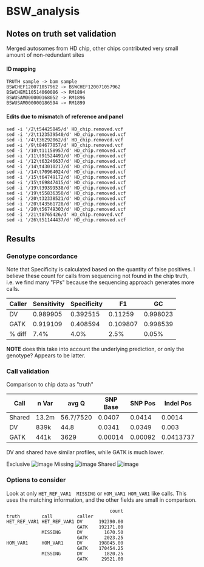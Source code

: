 # BSW_analysis

## Notes on truth set validation

Merged autosomes from HD chip, other chips contributed very small amount of non-redundant sites

#### ID mapping
```
TRUTH sample -> bam sample
BSWCHEF120071057962 -> BSWCHEF120071057962
BSWCHEM110514060086 -> RM1894
BSWUSAM000000168052 -> RM1896
BSWUSAM000000186594 -> RM1899
```


#### Edits due to mismatch of reference and panel

```
sed -i '/2\t54425845/d' HD_chip.removed.vcf
sed -i '/2\t123539540/d' HD_chip.removed.vcf 
sed -i '/4\t36292062/d' HD_chip.removed.vcf 
sed -i '/9\t84677057/d' HD_chip.removed.vcf 
sed -i '/10\t11158957/d' HD_chip.removed.vcf 
sed -i '/11\t91524491/d' HD_chip.removed.vcf 
sed -i '/12\t63246637/d' HD_chip.removed.vcf 
sed -i '/14\t43010217/d' HD_chip.removed.vcf 
sed -i '/14\t70964024/d' HD_chip.removed.vcf 
sed -i '/15\t64749172/d' HD_chip.removed.vcf 
sed -i '/15\t69847415/d' HD_chip.removed.vcf 
sed -i '/19\t39399538/d' HD_chip.removed.vcf 
sed -i '/19\t55836350/d' HD_chip.removed.vcf 
sed -i '/20\t32338521/d' HD_chip.removed.vcf 
sed -i '/20\t43561728/d' HD_chip.removed.vcf 
sed -i '/20\t56749303/d' HD_chip.removed.vcf 
sed -i '/21\t8765426/d' HD_chip.removed.vcf 
sed -i '/26\t51144437/d' HD_chip.removed.vcf 
```


## Results

### Genotype concordance

Note that Specificity is calculated based on the quantity of false positives. I believe these count for calls from sequencing not found in the chip truth, i.e. we find many "FPs" because the sequencing approach generates more calls.

| Caller | Sensitivity | Specificity | F1       | GC       |
|--------|-------------|-------------|----------|----------|
| DV     | 0.989905    | 0.392515    | 0.11259  | 0.998023 |
| GATK   | 0.919109    | 0.408594    | 0.109807 | 0.998539 |
| % diff | 7.4%        | 4.0%        | 2.5%     | 0.05%    |

**NOTE** does this take into account the underlying prediction, or only the genotype? Appears to be latter.

### Call validation

Comparison to chip data as "truth"

| Call   | n Var    | avg Q | SNP Base | SNP Pos | Indel Pos |
|--------|----------|---------|-----------|---|---|
| Shared |    13.2m   | 56.7/7520 | 0.0407  | 0.0414  | 0.0014    |
| DV     |       839k   | 44.8 | 0.0341   | 0.0349  | 0.003     |
| GATK   |        441k  | 3629 | 0.00014  | 0.00092 | 0.0413737 |

DV and shared have similar profiles, while GATK is much lower.

Exclusive
![image](https://user-images.githubusercontent.com/29678761/119689647-50a7db00-be49-11eb-999d-f62daaec1876.png)
Missing
![image](https://user-images.githubusercontent.com/29678761/119689744-64ebd800-be49-11eb-953b-7e5f0a64b77a.png)
Shared
![image](https://user-images.githubusercontent.com/29678761/119689844-7b922f00-be49-11eb-883a-e79869652959.png)

### Options to consider
Look at only `HET_REF_VAR1	MISSING` or `HOM_VAR1 HOM_VAR1` like calls. This uses the matching information, and the other fields are small in comparison.

```
                                      count
truth        call         caller           
HET_REF_VAR1 HET_REF_VAR1 DV      192390.00
                          GATK    192171.00
             MISSING      DV        1670.50
                          GATK      2023.25
HOM_VAR1     HOM_VAR1     DV      198045.00
                          GATK    170454.25
             MISSING      DV        1820.25
                          GATK     29521.00
```                          





